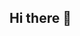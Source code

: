 ## Hi there 👋

<!--To run this project, clone the project from the gitlab repository: 
git@gitlab.db.in.tum.de:ge53fux/flightflowapp.git
https://gitlab.db.in.tum.de/ge53fux/flightflowapp.git
Ensure that Python 3.8+ is installed. You can download it from python.org.
Make sure the Python installation is added to your PATH so you can use Python commands in the terminal.
Install all the required packages listed in the requirements.txt file:

pip install -r requirements.txt
**yumnazaky/yumnazaky** is a ✨ _special_ ✨ repository because its `README.md` (this file) appears on your GitHub profile.
Navigate to the project directory:

cd flightflowapp/src
And then rin the file:
python flight_flow_app.py

Here are some ideas to get you started:

- 🔭 I’m currently working on ...
- 🌱 I’m currently learning ...
- 👯 I’m looking to collaborate on ...
- 🤔 I’m looking for help with ...
- 💬 Ask me about ...
- 📫 How to reach me: ...
- 😄 Pronouns: ...
- ⚡ Fun fact: ...
-->
